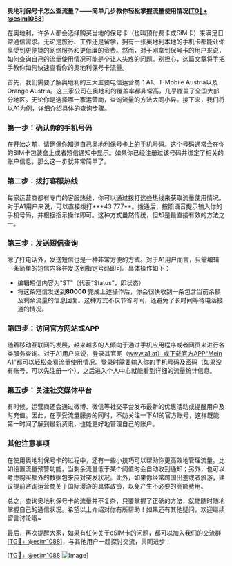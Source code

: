 **奥地利保号卡怎么查流量？——简单几步教你轻松掌握流量使用情况[[TG💪+ @esim1088](https://t.me/s/esim1088)]**

在奥地利，许多人都会选择购买当地的保号卡（也叫预付费卡或SIM卡）来满足日常通信需求。无论是旅行、工作还是留学，拥有一张奥地利本地的手机卡都能让你享受到更便捷的网络服务和更低廉的资费。然而，对于刚拿到保号卡的用户来说，如何查询自己的流量使用情况可能是个让人头疼的问题。别担心，这篇文章将手把手教你如何快速查看你的奥地利保号卡流量。

首先，我们需要了解奥地利的三大主要电信运营商：A1、T-Mobile Austria以及Orange Austria。这三家公司在奥地利的覆盖率都非常高，几乎覆盖了全国大部分地区。无论你是选择哪一家运营商，查询流量的方法大同小异。接下来，我们将以A1为例，详细介绍具体的查询步骤。

### **第一步：确认你的手机号码**
在开始之前，请确保你知道自己奥地利保号卡上的手机号码。这个号码通常会在你的SIM卡包装盒上或者短信通知中显示。如果你已经注册过该号码并绑定了相关的账户信息，那么这一步就非常简单了。

### **第二步：拨打客服热线**
每家运营商都有专门的客服热线，你可以通过拨打这些热线来获取流量使用情况。对于A1用户来说，可以直接拨打**+43 777**。拨通后，按照语音提示输入你的手机号码，并根据指示操作即可。这种方式虽然传统，但却是最直接有效的方法之一。

### **第三步：发送短信查询**
除了打电话外，发送短信也是一种非常方便的方式。对于A1用户而言，只需编辑一条简单的短信内容并发送到指定号码即可。具体操作如下：
- 编辑短信内容为“ST”（代表“Status”，即状态）
- 将这条短信发送到**80000**
完成上述操作后，你会很快收到一条包含当前余额及剩余流量的信息回复。这种方式不仅节省时间，还避免了长时间等待电话接通的情况。

### **第四步：访问官方网站或APP**
随着移动互联网的发展，越来越多的人倾向于通过手机应用程序或者网页来进行各类服务查询。对于A1用户来说，登录其官网（www.a1.at）或下载官方APP“Mein A1”都可以轻松查看流量使用情况。登录时需要输入你的手机号码及密码（如果没有账号，可以先注册一个），之后进入个人中心就能看到详细的流量统计信息。

### **第五步：关注社交媒体平台**
有时候，运营商还会通过微博、微信等社交平台发布最新的优惠活动或提醒用户及时充值。因此，在享受流量服务的同时，不妨关注一下A1的官方账号，这样既能第一时间了解到最新资讯，也能更好地管理自己的账户。

### **其他注意事项**
在使用奥地利保号卡的过程中，还有一些小技巧可以帮助你更高效地管理流量。比如设置流量预警功能，当剩余流量低于某个阈值时会自动收到通知；另外，也可以考虑购买额外的数据包来应对突发状况。此外，如果你经常跨国出差或者旅游，建议提前咨询运营商关于国际漫游的具体政策，以免产生不必要的高额费用。

总之，查询奥地利保号卡的流量并不复杂，只要掌握了正确的方法，就能随时随地掌握自己的通信状况。希望以上介绍对你有所帮助！如果还有其他疑问，欢迎继续留言讨论哦~

最后，再次提醒大家，如果有任何关于eSIM卡的问题，都可以加入我们的交流群[[TG💪+ @esim1088](https://t.me/s/esim1088)]，与其他用户一起探讨交流，共同进步！

[[TG💪+ @esim1088](https://t.me/s/esim1088) ![Image](https://i.postimg.cc/4NQfJmqS/Snipaste-2025-05-13-00-14-12.png)]